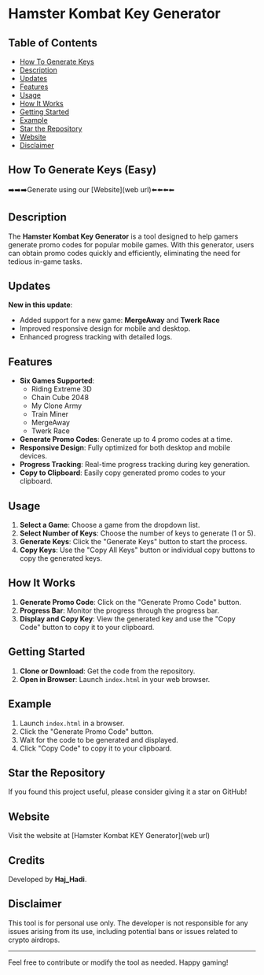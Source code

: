 # Hamster Kombat Key Generator


## Table of Contents
- [How To Generate Keys](#how-to-generate-keys-easy)
- [Description](#description)
- [Updates](#updates)
- [Features](#features)
- [Usage](#usage)
- [How It Works](#how-it-works)
- [Getting Started](#getting-started)
- [Example](#example)
- [Star the Repository](#star-the-repository)
- [Website](#website)
- [Disclaimer](#disclaimer)

## How To Generate Keys (Easy)

➡️➡️➡️Generate using our [Website](web url)⬅️⬅️⬅️⬅

## Description
The **Hamster Kombat Key Generator** is a tool designed to help gamers generate promo codes for popular mobile games. With this generator, users can obtain promo codes quickly and efficiently, eliminating the need for tedious in-game tasks.

## Updates
**New in this update**:
- Added support for a new game: **MergeAway** and **Twerk Race**
- Improved responsive design for mobile and desktop.
- Enhanced progress tracking with detailed logs.

## Features
- **Six Games Supported**: 
  - Riding Extreme 3D
  - Chain Cube 2048
  - My Clone Army
  - Train Miner
  - MergeAway
  - Twerk Race
- **Generate Promo Codes**: Generate up to 4 promo codes at a time.
- **Responsive Design**: Fully optimized for both desktop and mobile devices.
- **Progress Tracking**: Real-time progress tracking during key generation.
- **Copy to Clipboard**: Easily copy generated promo codes to your clipboard.


## Usage
1. **Select a Game**: Choose a game from the dropdown list.
2. **Select Number of Keys**: Choose the number of keys to generate (1 or 5).
3. **Generate Keys**: Click the "Generate Keys" button to start the process.
4. **Copy Keys**: Use the "Copy All Keys" button or individual copy buttons to copy the generated keys.

## How It Works
1. **Generate Promo Code**: Click on the "Generate Promo Code" button.
2. **Progress Bar**: Monitor the progress through the progress bar.
3. **Display and Copy Key**: View the generated key and use the "Copy Code" button to copy it to your clipboard.

## Getting Started
1. **Clone or Download**: Get the code from the repository.
2. **Open in Browser**: Launch `index.html` in your web browser.

## Example
1. Launch `index.html` in a browser.
2. Click the "Generate Promo Code" button.
3. Wait for the code to be generated and displayed.
4. Click "Copy Code" to copy it to your clipboard.

## Star the Repository
If you found this project useful, please consider giving it a star on GitHub!

## Website
Visit the website at [Hamster Kombat KEY Generator](web url)

## Credits
Developed by **Haj_Hadi**.

## Disclaimer
This tool is for personal use only. The developer is not responsible for any issues arising from its use, including potential bans or issues related to crypto airdrops.

---

Feel free to contribute or modify the tool as needed. Happy gaming!

